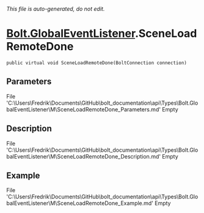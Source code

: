 *This file is auto-generated, do not edit.*

# [Bolt.GlobalEventListener](Types/Bolt.GlobalEventListener.md).SceneLoadRemoteDone
`public virtual void SceneLoadRemoteDone(BoltConnection connection)`
## Parameters
File 'C:\Users\Fredrik\Documents\GitHub\bolt_documentation\api\Types\Bolt.GlobalEventListener\M\SceneLoadRemoteDone_Parameters.md' Empty
## Description
File 'C:\Users\Fredrik\Documents\GitHub\bolt_documentation\api\Types\Bolt.GlobalEventListener\M\SceneLoadRemoteDone_Description.md' Empty
## Example
File 'C:\Users\Fredrik\Documents\GitHub\bolt_documentation\api\Types\Bolt.GlobalEventListener\M\SceneLoadRemoteDone_Example.md' Empty

